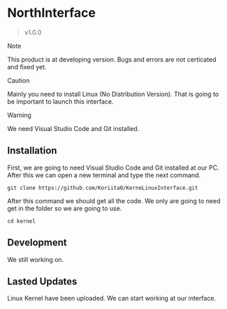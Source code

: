 # NorthInterface
> v1.0.0

> [!NOTE]
> This product is at developing version. Bugs and errors are not certicated and fixed yet.

> [!CAUTION]
> Mainly you need to install Linux (No Distribution Version). That is going to be important to launch this interface.

> [!WARNING]
> We need Visual Studio Code and Git installed.

## Installation

First, we are going to need Visual Studio Code and Git installed at our PC. After this we can open a new terminal and type the next command.

`git clone https://github.com/Koriita0/KerneLinuxInterface.git`

After this command we should get all the code. We only are going to need get in the folder so we are going to use.

`cd kernel`

## Development

We still working on.

## Lasted Updates

Linux Kernel have been uploaded. We can start working at our interface.
